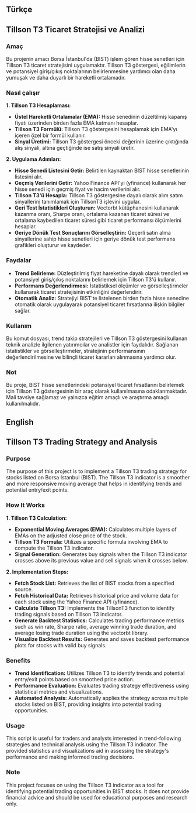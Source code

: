 ## Türkçe
## Tillson T3 Ticaret Stratejisi ve Analizi
### Amaç
Bu projenin amacı Borsa İstanbul'da (BIST) işlem gören hisse senetleri için Tillson T3 ticaret stratejisini uygulamaktır. Tillson T3 göstergesi, eğilimlerin ve potansiyel giriş/çıkış noktalarının belirlenmesine yardımcı olan daha yumuşak ve daha duyarlı bir hareketli ortalamadır.

### Nasıl çalışır
**1. Tillson T3 Hesaplaması:**

- **Üstel Hareketli Ortalamalar (EMA):** Hisse senedinin düzeltilmiş kapanış fiyatı üzerinden birden fazla EMA katmanı hesaplar.
- **Tillson T3 Formülü:** Tillson T3 göstergesini hesaplamak için EMA'yı içeren özel bir formül kullanır.
- **Sinyal Üretimi:** Tillson T3 göstergesi önceki değerinin üzerine çıktığında alış sinyali, altına geçtiğinde ise satış sinyali üretir.

**2. Uygulama Adımları:**

- **Hisse Senedi Listesini Getir:** Belirtilen kaynaktan BIST hisse senetlerinin listesini alır.
- **Geçmiş Verilerini Getir:** Yahoo Finance API'yi (yfinance) kullanarak her hisse senedi için geçmiş fiyat ve hacim verilerini alır.
- **Tillson T3'ü Hesapla:** Tillson T3 göstergesine dayalı olarak alım satım sinyallerini tanımlamak için TillsonT3 işlevini uygular.
- **Geri Test İstatistikleri Oluşturun:** Vectorbt kütüphanesini kullanarak kazanma oranı, Sharpe oranı, ortalama kazanan ticaret süresi ve ortalama kaybedilen ticaret süresi gibi ticaret performansı ölçümlerini hesaplar.
- **Geriye Dönük Test Sonuçlarını Görselleştirin:** Geçerli satın alma sinyallerine sahip hisse senetleri için geriye dönük test performans grafikleri oluşturur ve kaydeder.

### Faydalar
- **Trend Belirleme:** Düzleştirilmiş fiyat hareketine dayalı olarak trendleri ve potansiyel giriş/çıkış noktalarını belirlemek için Tillson T3'ü kullanır.
- **Performans Değerlendirmesi:** İstatistiksel ölçümler ve görselleştirmeler kullanarak ticaret stratejisinin etkinliğini değerlendirir.
- **Otomatik Analiz:** Stratejiyi BIST'te listelenen birden fazla hisse senedine otomatik olarak uygulayarak potansiyel ticaret fırsatlarına ilişkin bilgiler sağlar.

### Kullanım
Bu komut dosyası, trend takip stratejileri ve Tillson T3 göstergesini kullanan teknik analizle ilgilenen yatırımcılar ve analistler için faydalıdır. Sağlanan istatistikler ve görselleştirmeler, stratejinin performansının değerlendirilmesine ve bilinçli ticaret kararları alınmasına yardımcı olur.

### Not
Bu proje, BIST hisse senetlerindeki potansiyel ticaret fırsatlarını belirlemek için Tillson T3 göstergesinin bir araç olarak kullanılmasına odaklanmaktadır. Mali tavsiye sağlamaz ve yalnızca eğitim amaçlı ve araştırma amaçlı kullanılmalıdır.

## English
## Tillson T3 Trading Strategy and Analysis
### Purpose
The purpose of this project is to implement a Tillson T3 trading strategy for stocks listed on Borsa Istanbul (BIST). The Tillson T3 indicator is a smoother and more responsive moving average that helps in identifying trends and potential entry/exit points.

### How It Works
**1. Tillson T3 Calculation:**

- **Exponential Moving Averages (EMA):** Calculates multiple layers of EMAs on the adjusted close price of the stock.
- **Tillson T3 Formula:** Utilizes a specific formula involving EMA to compute the Tillson T3 indicator.
- **Signal Generation:** Generates buy signals when the Tillson T3 indicator crosses above its previous value and sell signals when it crosses below.

**2. Implementation Steps:**

- **Fetch Stock List:** Retrieves the list of BIST stocks from a specified source.
- **Fetch Historical Data:** Retrieves historical price and volume data for each stock using the Yahoo Finance API (yfinance).
- **Calculate Tillson T3:** Implements the TillsonT3 function to identify trading signals based on Tillson T3 indicator.
- **Generate Backtest Statistics:** Calculates trading performance metrics such as win rate, Sharpe ratio, average winning trade duration, and average losing trade duration using the vectorbt library.
- **Visualize Backtest Results:** Generates and saves backtest performance plots for stocks with valid buy signals.

### Benefits
- **Trend Identification:** Utilizes Tillson T3 to identify trends and potential entry/exit points based on smoothed price action.
- **Performance Evaluation:** Evaluates trading strategy effectiveness using statistical metrics and visualizations.
- **Automated Analysis:** Automatically applies the strategy across multiple stocks listed on BIST, providing insights into potential trading opportunities.

### Usage
This script is useful for traders and analysts interested in trend-following strategies and technical analysis using the Tillson T3 indicator. The provided statistics and visualizations aid in assessing the strategy's performance and making informed trading decisions.

### Note
This project focuses on using the Tillson T3 indicator as a tool for identifying potential trading opportunities in BIST stocks. It does not provide financial advice and should be used for educational purposes and research only.